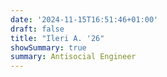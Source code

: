 ```yaml
---
date: '2024-11-15T16:51:46+01:00'
draft: false
title: "Ileri A. '26"
showSummary: true
summary: Antisocial Engineer
---
```

